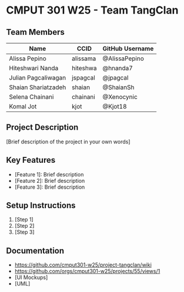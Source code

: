 # CMPUT 301 W25 - Team TangClan

## Team Members

| Name | CCID   | GitHub Username |
| ------ | ------ | --------------- |
| Alissa Pepino | alissama | @AlissaPepino     |
| Hiteshwari Nanda | hiteshwa | @hnanda7     |
| Julian Pagcaliwagan | jspagcal | @jpagcal     |
| Shaian Shariatzadeh | shaian | @ShaianSh     |
| Selena Chainani | chainani | @Xenocynic     |
| Komal Jot | kjot | @Kjot18     |

## Project Description

[Brief description of the project in your own words]

## Key Features

- [Feature 1]: Brief description
- [Feature 2]: Brief description
- [Feature 3]: Brief description

## Setup Instructions

1. [Step 1]
2. [Step 2]
3. [Step 3]

## Documentation

- https://github.com/cmput301-w25/project-tangclan/wiki
- https://github.com/orgs/cmput301-w25/projects/55/views/1
- [UI Mockups]
- [UML]
